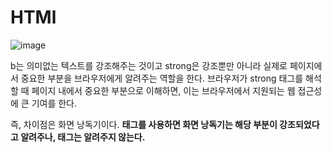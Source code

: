 # HTMl
![image](https://user-images.githubusercontent.com/62333447/168454573-e04a8866-37e2-4ab3-90d7-52214bebc148.png)

b는 의미없는 텍스트를 강조해주는 것이고 strong은 강조뿐만 아니라 실제로 페이지에서 중요한 부분을 브라우저에게 알려주는 역할을 한다.
브라우저가 strong 태그를 해석할 때 페이지 내에서 중요한 부분으로 이해하면, 이는 브라우저에서 지원되는 웹 접근성에 큰 기여를 한다.

즉, 차이점은 화면 낭독기이다. <strong> 태그를 사용하면 화면 낭독기는 해당 부분이 강조되었다고 알려주나, <b>태그는 알려주지 않는다. 
